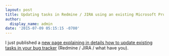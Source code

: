 ```yaml
---
layout: post
title: Updating tasks in Redmine / JIRA using an existing Microsoft Project file
author:
  display_name: admin
date: '2015-07-09 05:15:15 -0700'
---
```


I just published a <a href="/docs/how-to-update-tasks-in-redmine-jira/">new page explaining in details how to update existing tasks in your bug tracker</a> (Redmine / JIRA / what have you).</p>
